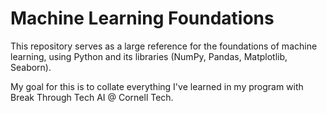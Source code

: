 # Machine Learning Foundations

This repository serves as a large reference for the foundations of machine learning, using Python and its libraries (NumPy, Pandas, Matplotlib, Seaborn).

My goal for this is to collate everything I've learned in my program with Break Through Tech AI @ Cornell Tech.
